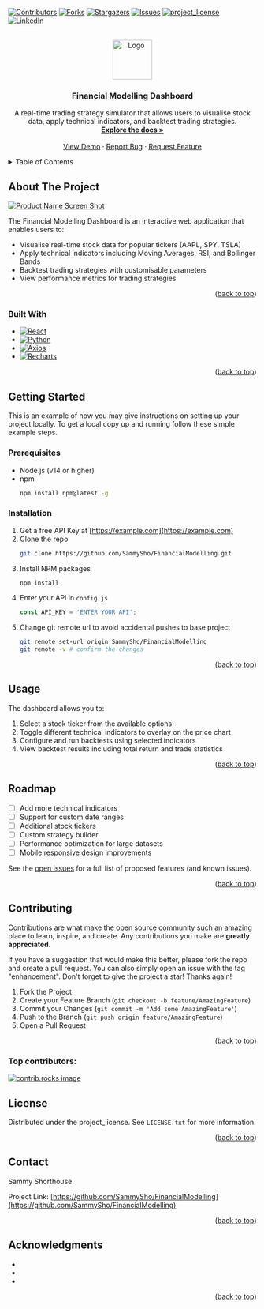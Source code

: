 <!-- Improved compatibility of back to top link: See: https://github.com/othneildrew/Best-README-Template/pull/73 -->
<a id="readme-top"></a>
<!--
*** Thanks for checking out the Best-README-Template. If you have a suggestion
*** that would make this better, please fork the repo and create a pull request
*** or simply open an issue with the tag "enhancement".
*** Don't forget to give the project a star!
*** Thanks again! Now go create something AMAZING! :D
-->



<!-- PROJECT SHIELDS -->
<!--
*** I'm using markdown "reference style" links for readability.
*** Reference links are enclosed in brackets [ ] instead of parentheses ( ).
*** See the bottom of this document for the declaration of the reference variables
*** for contributors-url, forks-url, etc. This is an optional, concise syntax you may use.
*** https://www.markdownguide.org/basic-syntax/#reference-style-links
-->
[![Contributors][contributors-shield]][contributors-url]
[![Forks][forks-shield]][forks-url]
[![Stargazers][stars-shield]][stars-url]
[![Issues][issues-shield]][issues-url]
[![project_license][license-shield]][license-url]
[![LinkedIn][linkedin-shield]][linkedin-url]



<!-- PROJECT LOGO -->
<br />
<div align="center">
  <a href="https://github.com/SammySho/FinancialModelling">
    <img src="images/logo.png" alt="Logo" width="80" height="80">
  </a>

<h3 align="center">Financial Modelling Dashboard</h3>

  <p align="center">
    A real-time trading strategy simulator that allows users to visualise stock data, apply technical indicators, and backtest trading strategies.
    <br />
    <a href="https://github.com/SammySho/FinancialModelling"><strong>Explore the docs »</strong></a>
    <br />
    <br />
    <a href="https://trading.sammyshorthouse.com">View Demo</a>
    &middot;
    <a href="https://github.com/SammySho/FinancialModelling/issues/new?labels=bug&template=bug-report---.md">Report Bug</a>
    &middot;
    <a href="https://github.com/SammySho/FinancialModelling/issues/new?labels=enhancement&template=feature-request---.md">Request Feature</a>
  </p>
</div>



<!-- TABLE OF CONTENTS -->
<details>
  <summary>Table of Contents</summary>
  <ol>
    <li>
      <a href="#about-the-project">About The Project</a>
      <ul>
        <li><a href="#built-with">Built With</a></li>
      </ul>
    </li>
    <li>
      <a href="#getting-started">Getting Started</a>
      <ul>
        <li><a href="#prerequisites">Prerequisites</a></li>
        <li><a href="#installation">Installation</a></li>
      </ul>
    </li>
    <li><a href="#usage">Usage</a></li>
    <li><a href="#roadmap">Roadmap</a></li>
    <li><a href="#contributing">Contributing</a></li>
    <li><a href="#license">License</a></li>
    <li><a href="#contact">Contact</a></li>
    <li><a href="#acknowledgments">Acknowledgments</a></li>
  </ol>
</details>



<!-- ABOUT THE PROJECT -->
## About The Project

[![Product Name Screen Shot][product-screenshot]](https://example.com)

The Financial Modelling Dashboard is an interactive web application that enables users to:
- Visualise real-time stock data for popular tickers (AAPL, SPY, TSLA)
- Apply technical indicators including Moving Averages, RSI, and Bollinger Bands
- Backtest trading strategies with customisable parameters
- View performance metrics for trading strategies

<p align="right">(<a href="#readme-top">back to top</a>)</p>



### Built With
* [![React][React.js]][React-url]
* [![Python][Python.org]][Python-url]
* [![Axios][Axios.js]][Axios-url]
* [![Recharts][Recharts.org]][Recharts-url]

<p align="right">(<a href="#readme-top">back to top</a>)</p>



<!-- GETTING STARTED -->
## Getting Started

This is an example of how you may give instructions on setting up your project locally.
To get a local copy up and running follow these simple example steps.

### Prerequisites

* Node.js (v14 or higher)
* npm
  ```sh
  npm install npm@latest -g
  ```

### Installation

1. Get a free API Key at [https://example.com](https://example.com)
2. Clone the repo
   ```sh
   git clone https://github.com/SammySho/FinancialModelling.git
   ```
3. Install NPM packages
   ```sh
   npm install
   ```
4. Enter your API in `config.js`
   ```js
   const API_KEY = 'ENTER YOUR API';
   ```
5. Change git remote url to avoid accidental pushes to base project
   ```sh
   git remote set-url origin SammySho/FinancialModelling
   git remote -v # confirm the changes
   ```

<p align="right">(<a href="#readme-top">back to top</a>)</p>



<!-- USAGE EXAMPLES -->
## Usage

The dashboard allows you to:
1. Select a stock ticker from the available options
2. Toggle different technical indicators to overlay on the price chart
3. Configure and run backtests using selected indicators
4. View backtest results including total return and trade statistics

<p align="right">(<a href="#readme-top">back to top</a>)</p>



<!-- ROADMAP -->
## Roadmap

- [ ] Add more technical indicators
- [ ] Support for custom date ranges
- [ ] Additional stock tickers
- [ ] Custom strategy builder
- [ ] Performance optimization for large datasets
- [ ] Mobile responsive design improvements

See the [open issues](https://github.com/SammySho/FinancialModelling/issues) for a full list of proposed features (and known issues).

<p align="right">(<a href="#readme-top">back to top</a>)</p>



<!-- CONTRIBUTING -->
## Contributing

Contributions are what make the open source community such an amazing place to learn, inspire, and create. Any contributions you make are **greatly appreciated**.

If you have a suggestion that would make this better, please fork the repo and create a pull request. You can also simply open an issue with the tag "enhancement".
Don't forget to give the project a star! Thanks again!

1. Fork the Project
2. Create your Feature Branch (`git checkout -b feature/AmazingFeature`)
3. Commit your Changes (`git commit -m 'Add some AmazingFeature'`)
4. Push to the Branch (`git push origin feature/AmazingFeature`)
5. Open a Pull Request

<p align="right">(<a href="#readme-top">back to top</a>)</p>

### Top contributors:

<a href="https://github.com/SammySho/FinancialModelling/graphs/contributors">
  <img src="https://contrib.rocks/image?repo=SammySho/FinancialModelling" alt="contrib.rocks image" />
</a>



<!-- LICENSE -->
## License

Distributed under the project_license. See `LICENSE.txt` for more information.

<p align="right">(<a href="#readme-top">back to top</a>)</p>



<!-- CONTACT -->
## Contact

Sammy Shorthouse <!--[@twitter_handle](https://twitter.com/twitter_handle) - email@email_client.com-->

Project Link: [https://github.com/SammySho/FinancialModelling](https://github.com/SammySho/FinancialModelling)

<p align="right">(<a href="#readme-top">back to top</a>)</p>



<!-- ACKNOWLEDGMENTS -->
## Acknowledgments

* []()
* []()
* []()

<p align="right">(<a href="#readme-top">back to top</a>)</p>



<!-- MARKDOWN LINKS & IMAGES -->
<!-- https://www.markdownguide.org/basic-syntax/#reference-style-links -->
[contributors-shield]: https://img.shields.io/github/contributors/SammySho/FinancialModelling.svg?style=for-the-badge
[contributors-url]: https://github.com/SammySho/FinancialModelling/graphs/contributors
[forks-shield]: https://img.shields.io/github/forks/SammySho/FinancialModelling.svg?style=for-the-badge
[forks-url]: https://github.com/SammySho/FinancialModelling/network/members
[stars-shield]: https://img.shields.io/github/stars/SammySho/FinancialModelling.svg?style=for-the-badge
[stars-url]: https://github.com/SammySho/FinancialModelling/stargazers
[issues-shield]: https://img.shields.io/github/issues/SammySho/FinancialModelling.svg?style=for-the-badge
[issues-url]: https://github.com/SammySho/FinancialModelling/issues
[license-shield]: https://img.shields.io/github/license/SammySho/FinancialModelling.svg?style=for-the-badge
[license-url]: https://github.com/SammySho/FinancialModelling/blob/master/LICENSE.txt
[linkedin-shield]: https://img.shields.io/badge/-LinkedIn-black.svg?style=for-the-badge&logo=linkedin&colorB=555
[linkedin-url]: https://linkedin.com/in/sammy-shorthouse
[product-screenshot]: images/screenshot.png
[React.js]: https://img.shields.io/badge/React-20232A?style=for-the-badge&logo=react&logoColor=61DAFB
[React-url]: https://reactjs.org/
[Python.org]: https://img.shields.io/badge/Python-2ea44f?style=for-the-badge&logo=python
[Python-url]: https://www.python.org
[Recharts.org]: https://img.shields.io/badge/Recharts-2ea44f?style=for-the-badge
[Recharts-url]: https://recharts.org
[Axios.js]: https://img.shields.io/badge/Axios-2ea44f?style=for-the-badge&logo=axios
[Axios-url]: https://axios-http.com/